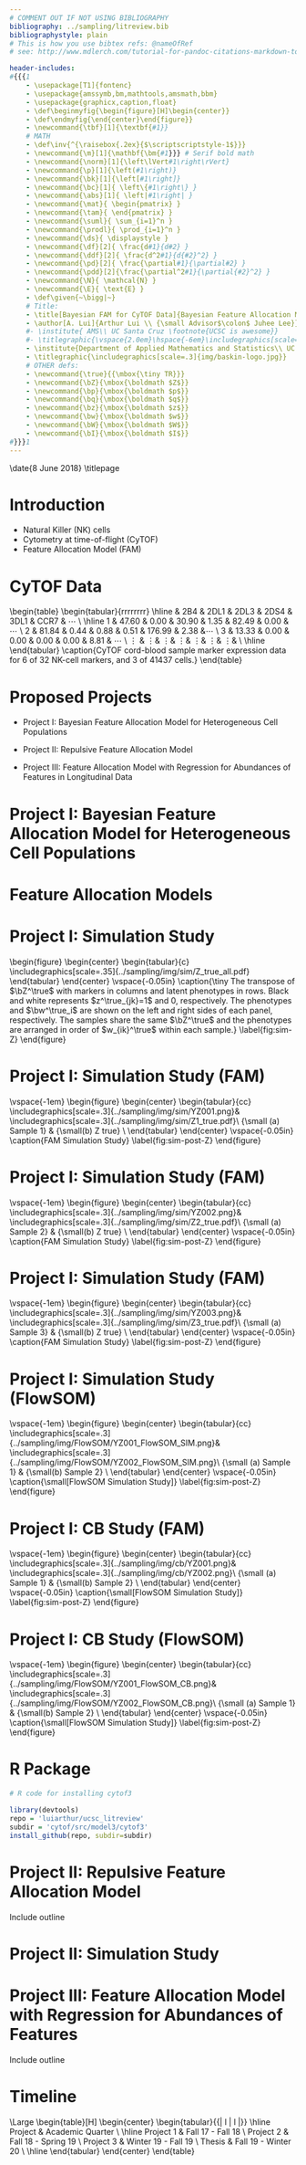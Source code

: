 ```yaml
---
# COMMENT OUT IF NOT USING BIBLIOGRAPHY
bibliography: ../sampling/litreview.bib  
bibliographystyle: plain
# This is how you use bibtex refs: @nameOfRef
# see: http://www.mdlerch.com/tutorial-for-pandoc-citations-markdown-to-latex.html

header-includes:
#{{{1
    - \usepackage[T1]{fontenc}
    - \usepackage{amssymb,bm,mathtools,amsmath,bbm}
    - \usepackage{graphicx,caption,float}
    - \def\beginmyfig{\begin{figure}[H]\begin{center}}
    - \def\endmyfig{\end{center}\end{figure}}
    - \newcommand{\tbf}[1]{\textbf{#1}}
    # MATH
    - \def\inv{^{\raisebox{.2ex}{$\scriptscriptstyle-1$}}}
    - \newcommand{\m}[1]{\mathbf{\bm{#1}}} # Serif bold math
    - \newcommand{\norm}[1]{\left\lVert#1\right\rVert}
    - \newcommand{\p}[1]{\left(#1\right)}
    - \newcommand{\bk}[1]{\left[#1\right]}
    - \newcommand{\bc}[1]{ \left\{#1\right\} }
    - \newcommand{\abs}[1]{ \left|#1\right| }
    - \newcommand{\mat}{ \begin{pmatrix} }
    - \newcommand{\tam}{ \end{pmatrix} }
    - \newcommand{\suml}{ \sum_{i=1}^n }
    - \newcommand{\prodl}{ \prod_{i=1}^n }
    - \newcommand{\ds}{ \displaystyle }
    - \newcommand{\df}[2]{ \frac{d#1}{d#2} }
    - \newcommand{\ddf}[2]{ \frac{d^2#1}{d{#2}^2} }
    - \newcommand{\pd}[2]{ \frac{\partial#1}{\partial#2} }
    - \newcommand{\pdd}[2]{\frac{\partial^2#1}{\partial{#2}^2} }
    - \newcommand{\N}{ \mathcal{N} }
    - \newcommand{\E}{ \text{E} }
    - \def\given{~\bigg|~}
    # Title:
    - \title[Bayesian FAM for CyTOF Data]{Bayesian Feature Allocation Models for Natural Killer Cell Repertoire Studies Using Mass Cytometry Data}
    - \author[A. Lui]{Arthur Lui \\ {\small Advisor$\colon$ Juhee Lee}}
    #- \institute{ AMS\\ UC Santa Cruz \footnote{UCSC is awesome}}
    #- \titlegraphic{\vspace{2.0em}\hspace{-6em}\includegraphics[scale=.3]{img/baskin-logo.jpg}}
    - \institute{Department of Applied Mathematics and Statistics\\ UC Santa Cruz}
    - \titlegraphic{\includegraphics[scale=.3]{img/baskin-logo.jpg}}
    # OTHER defs:
    - \newcommand{\true}{{\mbox{\tiny TR}}}
    - \newcommand{\bZ}{\mbox{\boldmath $Z$}}
    - \newcommand{\bp}{\mbox{\boldmath $p$}}
    - \newcommand{\bq}{\mbox{\boldmath $q$}}
    - \newcommand{\bz}{\mbox{\boldmath $z$}}
    - \newcommand{\bw}{\mbox{\boldmath $w$}}
    - \newcommand{\bW}{\mbox{\boldmath $W$}}
    - \newcommand{\bI}{\mbox{\boldmath $I$}}
#}}}1
---
```


<!--Make Title page -->
<!--\date{\today}-->
\date{8 June 2018}
\titlepage

<!-- Outline:
- Motivating Example
- FAM
- Project I
    - Simulation Study
    - K sensitivity
    - FlowSOM
    - CB
- Project II
    - Rep-FAM
    - rep-FAM simulations study
- Project III
    - Plan
- Timeline
-->

<!-- one minute -->
# Introduction

- Natural Killer (NK) cells
- Cytometry at time-of-flight (CyTOF)
- Feature Allocation Model (FAM)

<!-- one minute -->
# CyTOF Data
<!--latex table generated in R 3.4.4 by xtable 1.8-2 package
Mon Jun  4 10:45:42 2018-->
<!--transformed data
\begin{tabular}{rrrrrrrr}
  \hline
 & 2B4 & 2DL1 & 2DL3 & 2DS4 & 3DL1 & CCR7 & CD158B \\
  \hline
1 & 1.83 & NA & 0.82 & -1.03 & 1.67 & NA & 1.03 \\
  2 & 2.37 & -2.63 & -2.73 & -2.00 & 2.44 & -1.39 & -2.70 \\
  3 & 0.56 & NA & NA & NA & NA & -0.08 & NA \\
   \hline
\end{tabular}
-->
<!-- original data, first three rows, first seven columns -->
\begin{table}
\begin{tabular}{rrrrrrrr}
  \hline
 & 2B4 & 2DL1 & 2DL3 & 2DS4 & 3DL1 & CCR7 & $\cdots$ \\
  \hline
  1 & 47.60 & 0.00 & 30.90 & 1.35 & 82.49 & 0.00 & $\cdots$ \\
  2 & 81.84 & 0.44 & 0.88 & 0.51 & 176.99 & 2.38 &$\cdots$ \\
  3 & 13.33 & 0.00 & 0.00 & 0.00 & 0.00 & 8.81 &  $\cdots$ \\
  $\vdots$ & $\vdots$& $\vdots$& $\vdots$& $\vdots$& $\vdots$& $\vdots$& \\
  \hline
\end{tabular}
\caption{CyTOF cord-blood sample marker expression data for 6 of 32 NK-cell markers, and 3 of 41437 cells.}
\end{table}

<!-- 30 seconds -->
# Proposed Projects

- Project I: Bayesian Feature Allocation Model for Heterogeneous Cell Populations

- Project II: Repulsive Feature Allocation Model

- Project III: Feature Allocation Model with Regression for Abundances of Features in Longitudinal Data


<!-- 15 minutes -->
# Project I: Bayesian Feature Allocation Model for Heterogeneous Cell Populations

# Feature Allocation Models

# Project I: Simulation Study
\begin{figure}
  \begin{center}
\begin{tabular}{c}
\includegraphics[scale=.35]{../sampling/img/sim/Z_true_all.pdf}
  \end{tabular}
 \end{center}
 \vspace{-0.05in}
\caption{\tiny The transpose of $\bZ^\true$ with markers in columns and latent
phenotypes in rows. Black and white represents $z^\true_{jk}=1$ and 0,
respectively. The phenotypes and $\bw^\true_i$ are shown on the left and
right sides of each panel, respectively. The samples share the same $\bZ^\true$ and the phenotypes are arranged in order of
$w_{ik}^\true$ within each sample.}
\label{fig:sim-Z}
\end{figure}


# Project I: Simulation Study (FAM)
\vspace{-1em}
\begin{figure}
  \begin{center}
  \begin{tabular}{cc}
  \includegraphics[scale=.3]{../sampling/img/sim/YZ001.png}&
  \includegraphics[scale=.3]{../sampling/img/sim/Z1_true.pdf}\\
  {\small (a) Sample 1} & {\small(b) Z true} \\
  \end{tabular}
  \end{center}
  \vspace{-0.05in}
  \caption{FAM Simulation Study}
\label{fig:sim-post-Z}
\end{figure}

# Project I: Simulation Study (FAM)
\vspace{-1em}
\begin{figure}
  \begin{center}
  \begin{tabular}{cc}
  \includegraphics[scale=.3]{../sampling/img/sim/YZ002.png}&
  \includegraphics[scale=.3]{../sampling/img/sim/Z2_true.pdf}\\
  {\small (a) Sample 2} & {\small(b) Z true} \\
  \end{tabular}
  \end{center}
  \vspace{-0.05in}
  \caption{FAM Simulation Study}
\label{fig:sim-post-Z}
\end{figure}

# Project I: Simulation Study (FAM)
\vspace{-1em}
\begin{figure}
  \begin{center}
  \begin{tabular}{cc}
  \includegraphics[scale=.3]{../sampling/img/sim/YZ003.png}&
  \includegraphics[scale=.3]{../sampling/img/sim/Z3_true.pdf}\\
  {\small (a) Sample 3} & {\small(b) Z true} \\
  \end{tabular}
  \end{center}
  \vspace{-0.05in}
  \caption{FAM Simulation Study}
\label{fig:sim-post-Z}
\end{figure}



# Project I: Simulation Study (FlowSOM)
\vspace{-1em}
\begin{figure}
  \begin{center}
  \begin{tabular}{cc}
  \includegraphics[scale=.3]{../sampling/img/FlowSOM/YZ001_FlowSOM_SIM.png}&
  \includegraphics[scale=.3]{../sampling/img/FlowSOM/YZ002_FlowSOM_SIM.png}\\
  {\small (a) Sample 1} & {\small(b) Sample 2} \\
  \end{tabular}
  \end{center}
  \vspace{-0.05in}
  \caption{\small[FlowSOM Simulation Study]}
\label{fig:sim-post-Z}
\end{figure}

# Project I: CB Study (FAM)
\vspace{-1em}
\begin{figure}
  \begin{center}
  \begin{tabular}{cc}
  \includegraphics[scale=.3]{../sampling/img/cb/YZ001.png}&
  \includegraphics[scale=.3]{../sampling/img/cb/YZ002.png}\\
  {\small (a) Sample 1} & {\small(b) Sample 2} \\
  \end{tabular}
  \end{center}
  \vspace{-0.05in}
  \caption{\small[FlowSOM Simulation Study]}
\label{fig:sim-post-Z}
\end{figure}


# Project I: CB Study (FlowSOM)
\vspace{-1em}
\begin{figure}
  \begin{center}
  \begin{tabular}{cc}
  \includegraphics[scale=.3]{../sampling/img/FlowSOM/YZ001_FlowSOM_CB.png}&
  \includegraphics[scale=.3]{../sampling/img/FlowSOM/YZ002_FlowSOM_CB.png}\\
  {\small (a) Sample 1} & {\small(b) Sample 2} \\
  \end{tabular}
  \end{center}
  \vspace{-0.05in}
  \caption{\small[FlowSOM Simulation Study]}
\label{fig:sim-post-Z}
\end{figure}


# R Package
```R
# R code for installing cytof3

library(devtools)
repo = 'luiarthur/ucsc_litreview'
subdir = 'cytof/src/model3/cytof3'
install_github(repo, subdir=subdir)
```


<!-- 10 minutes -->
# Project II: Repulsive Feature Allocation Model
Include outline

# Project II: Simulation Study


<!-- 2 minutes -->
# Project III: Feature Allocation Model with Regression for Abundances of Features
Include outline


<!-- 10 seconds -->
# Timeline
\Large
\begin{table}[H]
  \begin{center}
    \begin{tabular}{{| l | l |}}
    \hline Project & Academic Quarter \\
    \hline
    Project 1  & Fall 17 - Fall 18  \\
    Project 2  & Fall 18 - Spring 19  \\
    Project 3  & Winter 19 - Fall 19  \\
    Thesis     & Fall 19 -   Winter 20  \\
    \hline
  \end{tabular}
  \end{center}
\end{table}



<!-- {{{2 Examples 
# Inserting images
\vspace{-1em}
\begin{figure}
  \begin{center}
  \begin{tabular}{cc}
  \includegraphics[scale=.3]{../sampling/img/sim/YZ001.png}&
  \includegraphics[scale=.3]{../sampling/img/sim/YZ002.png}\\
  {\small (a) Sample 1} & {\small(b) Sample 2} \\
  \end{tabular}
  \end{center}
  \vspace{-0.05in}
  \caption{\small[Simulation]}
\label{fig:sim-post-Z}
\end{figure}


# Citations
I just cited [@griffiths2011indian].
And now I'm citing @williamson2010dependent.
Citation Teh [-@teh2007stick].

# List
- item 1
- item 2
    1. Apple
    2. Orange
        1. Cat
        2. Dog
}}}2 -->
